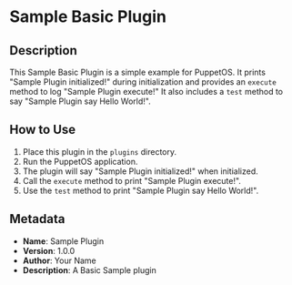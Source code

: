 # Sample Basic Plugin

## Description
This Sample Basic Plugin is a simple example for PuppetOS. It prints "Sample Plugin initialized!" during initialization and provides an `execute` method to log "Sample Plugin execute!" It also includes a `test` method to say "Sample Plugin say Hello World!".

## How to Use
1. Place this plugin in the `plugins` directory.
2. Run the PuppetOS application.
3. The plugin will say "Sample Plugin initialized!" when initialized.
4. Call the `execute` method to print "Sample Plugin execute!".
5. Use the `test` method to print "Sample Plugin say Hello World!".

## Metadata
- **Name**: Sample Plugin
- **Version**: 1.0.0
- **Author**: Your Name
- **Description**: A Basic Sample plugin